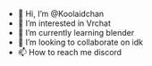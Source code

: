 - 👋 Hi, I’m @Koolaidchan
- 👀 I’m interested in Vrchat 
- 🌱 I’m currently learning blender
- 💞️ I’m looking to collaborate on idk
- 📫 How to reach me discord

<!---
Koolaidchan/Koolaidchan is a ✨ special ✨ repository because its `README.md` (this file) appears on your GitHub profile.
You can click the Preview link to take a look at your changes.
--->
